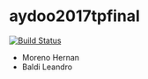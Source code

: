 # aydoo2017tpfinal

[![Build Status](https://travis-ci.org/lbaldi/aydoo2017tpfinal.svg?branch=master)](https://travis-ci.org/lbaldi/aydoo2017tpfinal)

* Moreno Hernan
* Baldi Leandro
